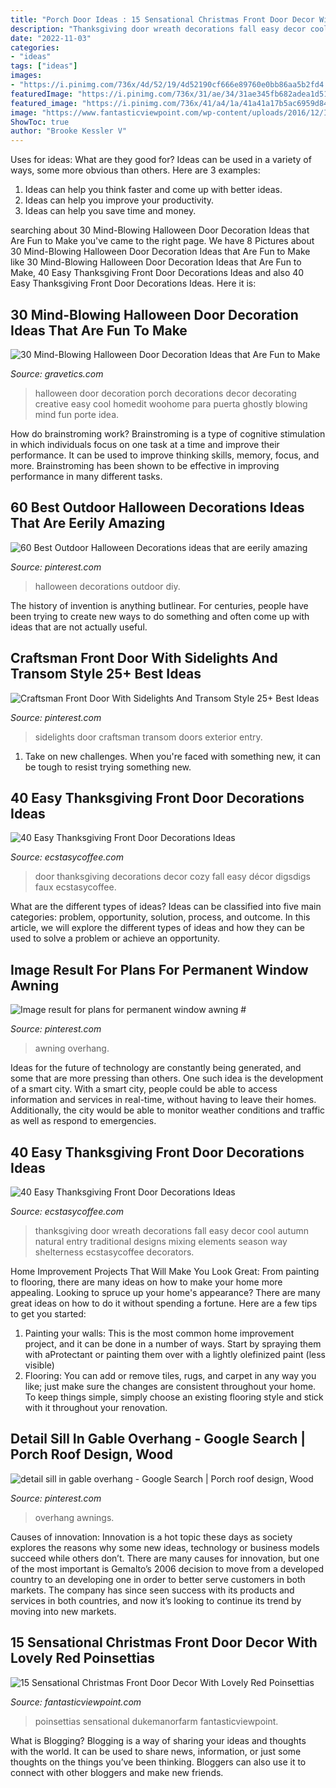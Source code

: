 ```yaml
---
title: "Porch Door Ideas : 15 Sensational Christmas Front Door Decor With Lovely Red Poinsettias"
description: "Thanksgiving door wreath decorations fall easy decor cool autumn natural entry traditional designs mixing elements season way shelterness ecstasycoffee decorators"
date: "2022-11-03"
categories:
- "ideas"
tags: ["ideas"]
images:
- "https://i.pinimg.com/736x/4d/52/19/4d52190cf666e89760e0bb86aa5b2fd4.jpg"
featuredImage: "https://i.pinimg.com/736x/31/ae/34/31ae345fb682adea1d51a6b00cc08a8b.jpg"
featured_image: "https://i.pinimg.com/736x/41/a4/1a/41a41a17b5ac6959d8453fdd25b26949.jpg"
image: "https://www.fantasticviewpoint.com/wp-content/uploads/2016/12/IMG_4325-634x951.jpg"
ShowToc: true
author: "Brooke Kessler V"
---
```



Uses for ideas: What are they good for?
Ideas can be used in a variety of ways, some more obvious than others. Here are 3 examples:
1. Ideas can help you think faster and come up with better ideas.
2. Ideas can help you improve your productivity.    
3. Ideas can help you save time and money.

	

		
searching about 30 Mind-Blowing Halloween Door Decoration Ideas that Are Fun to Make you've came to the right page. We have 8 Pictures about 30 Mind-Blowing Halloween Door Decoration Ideas that Are Fun to Make like 30 Mind-Blowing Halloween Door Decoration Ideas that Are Fun to Make, 40 Easy Thanksgiving Front Door Decorations Ideas and also 40 Easy Thanksgiving Front Door Decorations Ideas. Here it is:
		
    
## 30 Mind-Blowing Halloween Door Decoration Ideas That Are Fun To Make

<img loading=lazy src="http://www.gravetics.com/wp-content/uploads/2017/07/Creative-Ghostly-Halloween-Porch-Decoration.jpg" onerror="this.onerror=null;this.src='https://tse3.mm.bing.net/th?id=OIP.6z393y8Zcyd4RtFI1GqFNQHaLH&amp;pid=15.1';" alt="30 Mind-Blowing Halloween Door Decoration Ideas that Are Fun to Make">

_Source: gravetics.com_

>halloween door decoration porch decorations decor decorating creative easy cool homedit woohome para puerta ghostly blowing mind fun porte idea. 

	

How do brainstroming work?
Brainstroming is a type of cognitive stimulation in which individuals focus on one task at a time and improve their performance. It can be used to improve thinking skills, memory, focus, and more. Brainstroming has been shown to be effective in improving performance in many different tasks.

    
## 60 Best Outdoor Halloween Decorations Ideas That Are Eerily Amazing

<img loading=lazy src="https://i.pinimg.com/736x/4d/52/19/4d52190cf666e89760e0bb86aa5b2fd4.jpg" onerror="this.onerror=null;this.src='https://tse4.mm.bing.net/th?id=OIP._BuYM1VxzkMa3jUffc_tuQHaMQ&amp;pid=15.1';" alt="60 Best Outdoor Halloween Decorations ideas that are eerily amazing">

_Source: pinterest.com_

>halloween decorations outdoor diy. 

	

The history of invention is anything butlinear. For centuries, people have been trying to create new ways to do something and often come up with ideas that are not actually useful.

    
## Craftsman Front Door With Sidelights And Transom Style 25+ Best Ideas

<img loading=lazy src="https://i.pinimg.com/736x/d1/0e/1e/d10e1e139ee0c6866b9f6877669e069a.jpg" onerror="this.onerror=null;this.src='https://tse4.mm.bing.net/th?id=OIP.Y_OLTzYX3VtpM1zRV4lmsAAAAA&amp;pid=15.1';" alt="Craftsman Front Door With Sidelights And Transom Style 25+ Best Ideas">

_Source: pinterest.com_

>sidelights door craftsman transom doors exterior entry. 

	

1) Take on new challenges. When you're faced with something new, it can be tough to resist trying something new.

    
## 40 Easy Thanksgiving Front Door Decorations Ideas

<img loading=lazy src="http://www.ecstasycoffee.com/wp-content/uploads/2016/10/Thanksgiving-Front-Door-Decorations-4.jpg" onerror="this.onerror=null;this.src='https://tse4.mm.bing.net/th?id=OIP.cHF-eECnP4q-u9o-v20d_AHaMG&amp;pid=15.1';" alt="40 Easy Thanksgiving Front Door Decorations Ideas">

_Source: ecstasycoffee.com_

>door thanksgiving decorations decor cozy fall easy décor digsdigs faux ecstasycoffee. 

	

What are the different types of ideas?
Ideas can be classified into five main categories: problem, opportunity, solution, process, and outcome. In this article, we will explore the different types of ideas and how they can be used to solve a problem or achieve an opportunity.

    
## Image Result For Plans For Permanent Window Awning #

<img loading=lazy src="https://i.pinimg.com/736x/31/ae/34/31ae345fb682adea1d51a6b00cc08a8b.jpg" onerror="this.onerror=null;this.src='https://tse2.mm.bing.net/th?id=OIP.7vIGr6vJqFRco2vGm2s3PAHaJ3&amp;pid=15.1';" alt="Image result for plans for permanent window awning #">

_Source: pinterest.com_

>awning overhang. 

	

Ideas for the future of technology are constantly being generated, and some that are more pressing than others. One such idea is the development of a smart city. With a smart city, people could be able to access information and services in real-time, without having to leave their homes. Additionally, the city would be able to monitor weather conditions and traffic as well as respond to emergencies.

    
## 40 Easy Thanksgiving Front Door Decorations Ideas

<img loading=lazy src="http://www.ecstasycoffee.com/wp-content/uploads/2016/10/Thanksgiving-Front-Door-Decorations-Ideas-3.jpg" onerror="this.onerror=null;this.src='https://tse3.mm.bing.net/th?id=OIP.cDUlo7ADIpu0MG1sqyITawHaLJ&amp;pid=15.1';" alt="40 Easy Thanksgiving Front Door Decorations Ideas">

_Source: ecstasycoffee.com_

>thanksgiving door wreath decorations fall easy decor cool autumn natural entry traditional designs mixing elements season way shelterness ecstasycoffee decorators. 

	

Home Improvement Projects That Will Make You Look Great: From painting to flooring, there are many ideas on how to make your home more appealing.
Looking to spruce up your home's appearance? There are many great ideas on how to do it without spending a fortune. Here are a few tips to get you started:
1. Painting your walls: This is the most common home improvement project, and it can be done in a number of ways. Start by spraying them with aProtectant or painting them over with a lightly olefinized paint (less visible) 
2. Flooring: You can add or remove tiles, rugs, and carpet in any way you like; just make sure the changes are consistent throughout your home. To keep things simple, simply choose an existing flooring style and stick with it throughout your renovation.

    
## Detail Sill In Gable Overhang - Google Search | Porch Roof Design, Wood

<img loading=lazy src="https://i.pinimg.com/736x/41/a4/1a/41a41a17b5ac6959d8453fdd25b26949.jpg" onerror="this.onerror=null;this.src='https://tse3.mm.bing.net/th?id=OIP.xn19R-CjC57Wz7I7CQ12GAHaJ3&amp;pid=15.1';" alt="detail sill in gable overhang - Google Search | Porch roof design, Wood">

_Source: pinterest.com_

>overhang awnings. 

	

Causes of innovation:
Innovation is a hot topic these days as society explores the reasons why some new ideas, technology or business models succeed while others don’t. There are many causes for innovation, but one of the most important is Gemalto’s 2006 decision to move from a developed country to an developing one in order to better serve customers in both markets. The company has since seen success with its products and services in both countries, and now it’s looking to continue its trend by moving into new markets.

    
## 15 Sensational Christmas Front Door Decor With Lovely Red Poinsettias

<img loading=lazy src="https://www.fantasticviewpoint.com/wp-content/uploads/2016/12/IMG_4325-634x951.jpg" onerror="this.onerror=null;this.src='https://tse1.mm.bing.net/th?id=OIP._G4n5vprd2dFJbipHZ4BtwHaLH&amp;pid=15.1';" alt="15 Sensational Christmas Front Door Decor With Lovely Red Poinsettias">

_Source: fantasticviewpoint.com_

>poinsettias sensational dukemanorfarm fantasticviewpoint. 

	

What is Blogging?
Blogging is a way of sharing your ideas and thoughts with the world. It can be used to share news, information, or just some thoughts on the things you’ve been thinking. Bloggers can also use it to connect with other bloggers and make new friends.

